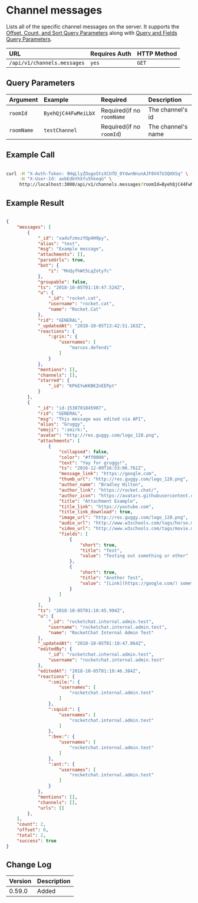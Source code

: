 # Channel messages

Lists all of the specific channel messages on the server. It supports the [Offset, Count, and Sort Query Parameters](../../offset-and-count-and-sort-info/) along with [Query and Fields Query Parameters](../../query-and-fields-info/).

| URL | Requires Auth | HTTP Method |
| :--- | :--- | :--- |
| `/api/v1/channels.messages` | `yes` | `GET` |

## Query Parameters

| Argument | Example | Required | Description |
| :--- | :--- | :--- | :--- |
| `roomId`   | `ByehQjC44FwMeiLbX` | Required(if no `roomName` | The channel's id |
| `roomName` | `testChannel` | Required(if no `roomId`) | The channel's name |

## Example Call

```bash

curl -H "X-Auth-Token: 9HqLlyZOugoStsXCUfD_0YdwnNnunAJF8V47U3QHXSq" \
     -H "X-User-Id: aobEdbYhXfu5hkeqG" \
     http://localhost:3000/api/v1/channels.messages?roomId=ByehQjC44FwMeiLbX

```

## Example Result

```json

{
    "messages": [
        {
            "_id": "xadufzmxzYQp4H9py",
            "alias": "test",
            "msg": "Example message",
            "attachments": [],
            "parseUrls": true,
            "bot": {
                "i": "MnQyfhWt5LqZotyfc"
            },
            "groupable": false,
            "ts": "2018-10-05T01:10:47.524Z",
            "u": {
                "_id": "rocket.cat",
                "username": "rocket.cat",
                "name": "Rocket.Cat"
            },
            "rid": "GENERAL",
            "_updatedAt": "2018-10-05T13:42:51.163Z",
            "reactions": {
                ":grin:": {
                    "usernames": [
                        "marcos.defendi"
                    ]
                }
            },
            "mentions": [],
            "channels": [],
            "starred": {
                "_id": "KPkEYwKKBKZnEEPpt"
            }
        },
        {
            "_id": "id-1538701845987",
            "rid": "GENERAL",
            "msg": "This message was edited via API",
            "alias": "Gruggy",
            "emoji": ":smirk:",
            "avatar": "http://res.guggy.com/logo_128.png",
            "attachments": [
                {
                    "collapsed": false,
                    "color": "#ff0000",
                    "text": "Yay for gruggy!",
                    "ts": "2016-12-09T16:53:06.761Z",
                    "message_link": "https://google.com",
                    "thumb_url": "http://res.guggy.com/logo_128.png",
                    "author_name": "Bradley Hilton",
                    "author_link": "https://rocket.chat/",
                    "author_icon": "https://avatars.githubusercontent.com/u/850391?v=3",
                    "title": "Attachment Example",
                    "title_link": "https://youtube.com",
                    "title_link_download": true,
                    "image_url": "http://res.guggy.com/logo_128.png",
                    "audio_url": "http://www.w3schools.com/tags/horse.mp3",
                    "video_url": "http://www.w3schools.com/tags/movie.mp4",
                    "fields": [
                        {
                            "short": true,
                            "title": "Test",
                            "value": "Testing out something or other"
                        },
                        {
                            "short": true,
                            "title": "Another Test",
                            "value": "[Link](https://google.com/) something and this and that."
                        }
                    ]
                }
            ],
            "ts": "2018-10-05T01:10:45.994Z",
            "u": {
                "_id": "rocketchat.internal.admin.test",
                "username": "rocketchat.internal.admin.test",
                "name": "RocketChat Internal Admin Test"
            },
            "_updatedAt": "2018-10-05T01:10:47.064Z",
            "editedBy": {
                "_id": "rocketchat.internal.admin.test",
                "username": "rocketchat.internal.admin.test"
            },
            "editedAt": "2018-10-05T01:10:46.384Z",
            "reactions": {
                ":smile:": {
                    "usernames": [
                        "rocketchat.internal.admin.test"
                    ]
                },
                ":squid:": {
                    "usernames": [
                        "rocketchat.internal.admin.test"
                    ]
                },
                ":bee:": {
                    "usernames": [
                        "rocketchat.internal.admin.test"
                    ]
                },
                ":ant:": {
                    "usernames": [
                        "rocketchat.internal.admin.test"
                    ]
                }
            },
            "mentions": [],
            "channels": [],
            "urls": []
        },
    ],
    "count": 2,
    "offset": 0,
    "total": 2,
    "success": true
}

```

## Change Log

| Version | Description |
| :--- | :--- |
| 0.59.0 | Added |
